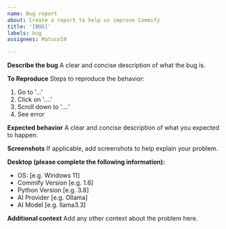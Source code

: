 ```yaml
---
name: Bug report
about: Create a report to help us improve Commify
title: '[BUG]'
labels: bug
assignees: Matuco19

---
```


**Describe the bug**
A clear and concise description of what the bug is.

**To Reproduce**
Steps to reproduce the behavior:
1. Go to '...'
2. Click on '....'
3. Scroll down to '....'
4. See error

**Expected behavior**
A clear and concise description of what you expected to happen.

**Screenshots**
If applicable, add screenshots to help explain your problem.

**Desktop (please complete the following information):**
 - OS: [e.g. Windows 11]
 - Commify Version [e.g. 1.6]
 - Python Version [e.g. 3.8]
 - AI Provider [e.g. Ollama]
 - AI Model [e.g. llama3.3]

**Additional context**
Add any other context about the problem here.
